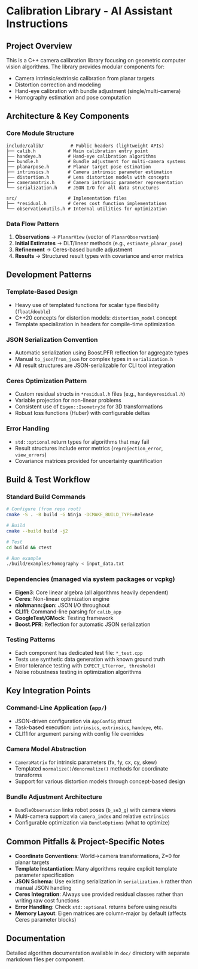 # Calibration Library - AI Assistant Instructions

## Project Overview

This is a C++ camera calibration library focusing on geometric computer vision algorithms. The library provides modular components for:
- Camera intrinsic/extrinsic calibration from planar targets
- Distortion correction and modeling
- Hand-eye calibration with bundle adjustment (single/multi-camera)
- Homography estimation and pose computation

## Architecture & Key Components

### Core Module Structure
```
include/calib/          # Public headers (lightweight APIs)
├── calib.h            # Main calibration entry point
├── handeye.h          # Hand-eye calibration algorithms
├── bundle.h           # Bundle adjustment for multi-camera systems
├── planarpose.h       # Planar target pose estimation
├── intrinsics.h       # Camera intrinsic parameter estimation
├── distortion.h       # Lens distortion models with concepts
├── cameramatrix.h     # Camera intrinsic parameter representation
└── serialization.h    # JSON I/O for all data structures

src/                   # Implementation files
├── *residual.h        # Ceres cost function implementations
└── observationutils.h # Internal utilities for optimization
```

### Data Flow Pattern
1. **Observations** → `PlanarView` (vector of `PlanarObservation`)
2. **Initial Estimates** → DLT/linear methods (e.g., `estimate_planar_pose`)
3. **Refinement** → Ceres-based bundle adjustment
4. **Results** → Structured result types with covariance and error metrics

## Development Patterns

### Template-Based Design
- Heavy use of templated functions for scalar type flexibility (`float`/`double`)
- C++20 concepts for distortion models: `distortion_model` concept
- Template specialization in headers for compile-time optimization

### JSON Serialization Convention
- Automatic serialization using Boost.PFR reflection for aggregate types
- Manual `to_json`/`from_json` for complex types in `serialization.h`
- All result structures are JSON-serializable for CLI tool integration

### Ceres Optimization Pattern
- Custom residual structs in `*residual.h` files (e.g., `handeyeresidual.h`)
- Variable projection for non-linear problems
- Consistent use of `Eigen::Isometry3d` for 3D transformations
- Robust loss functions (Huber) with configurable deltas

### Error Handling
- `std::optional` return types for algorithms that may fail
- Result structures include error metrics (`reprojection_error`, `view_errors`)
- Covariance matrices provided for uncertainty quantification

## Build & Test Workflow

### Standard Build Commands
```bash
# Configure (from repo root)
cmake -S . -B build -G Ninja -DCMAKE_BUILD_TYPE=Release

# Build
cmake --build build -j2

# Test
cd build && ctest

# Run example
./build/examples/homography < input_data.txt
```

### Dependencies (managed via system packages or vcpkg)
- **Eigen3**: Core linear algebra (all algorithms heavily dependent)
- **Ceres**: Non-linear optimization engine
- **nlohmann::json**: JSON I/O throughout
- **CLI11**: Command-line parsing for `calib_app`
- **GoogleTest/GMock**: Testing framework
- **Boost.PFR**: Reflection for automatic JSON serialization

### Testing Patterns
- Each component has dedicated test file: `*_test.cpp`
- Tests use synthetic data generation with known ground truth
- Error tolerance testing with `EXPECT_LT(error, threshold)`
- Noise robustness testing in optimization algorithms

## Key Integration Points

### Command-Line Application (`app/`)
- JSON-driven configuration via `AppConfig` struct
- Task-based execution: `intrinsics`, `extrinsics`, `handeye`, etc.
- CLI11 for argument parsing with config file overrides

### Camera Model Abstraction
- `CameraMatrix` for intrinsic parameters (fx, fy, cx, cy, skew)
- Templated `normalize()`/`denormalize()` methods for coordinate transforms
- Support for various distortion models through concept-based design

### Bundle Adjustment Architecture
- `BundleObservation` links robot poses (`b_se3_g`) with camera views
- Multi-camera support via `camera_index` and relative `extrinsics`
- Configurable optimization via `BundleOptions` (what to optimize)

## Common Pitfalls & Project-Specific Notes

- **Coordinate Conventions**: World→camera transformations, Z=0 for planar targets
- **Template Instantiation**: Many algorithms require explicit template parameter specification
- **JSON Schema**: Use existing serialization in `serialization.h` rather than manual JSON handling
- **Ceres Integration**: Always use provided residual classes rather than writing raw cost functions
- **Error Handling**: Check `std::optional` returns before using results
- **Memory Layout**: Eigen matrices are column-major by default (affects Ceres parameter blocks)

## Documentation
Detailed algorithm documentation available in `doc/` directory with separate markdown files per component.
